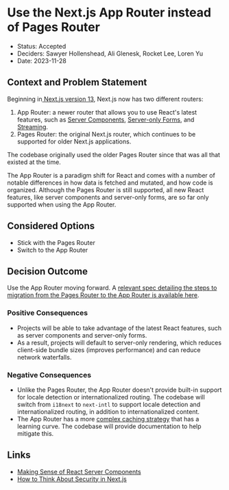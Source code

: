 # Use the Next.js App Router instead of Pages Router

- Status: Accepted
- Deciders: Sawyer Hollenshead, Ali Glenesk, Rocket Lee, Loren Yu
- Date: 2023-11-28

## Context and Problem Statement

Beginning in[ Next.js version 13](https://nextjs.org/blog/next-13), Next.js now has two different routers:

1. App Router: a newer router that allows you to use React's latest features, such as [Server Components](https://nextjs.org/docs/app/building-your-application/rendering/server-components), [Server-only Forms](https://nextjs.org/docs/app/building-your-application/data-fetching/forms-and-mutations), and [Streaming](https://nextjs.org/docs/app/building-your-application/routing/loading-ui-and-streaming).
2. Pages Router: the original Next.js router, which continues to be supported for older Next.js applications.

The codebase originally used the older Pages Router since that was all that existed at the time.

The App Router is a paradigm shift for React and comes with a number of notable differences in how data is fetched and mutated, and how code is organized. Although the Pages Router is still supported, all new React features, like server components and server-only forms, are so far only supported when using the App Router.

## Considered Options

- Stick with the Pages Router
- Switch to the App Router

## Decision Outcome

Use the App Router moving forward. A [relevant spec detailing the steps to migration from the Pages Router to the App Router is available here](https://docs.google.com/document/d/1elHojRhDdUUotsEAVCpX0y3igr22rRdZCwNBeUtO9c0/edit).

### Positive Consequences

- Projects will be able to take advantage of the latest React features, such as server components and server-only forms.
- As a result, projects will default to server-only rendering, which reduces client-side bundle sizes (improves performance) and can reduce network waterfalls.

### Negative Consequences

- Unlike the Pages Router, the App Router doesn't provide built-in support for locale detection or internationalized routing. The codebase will switch from `i18next` to `next-intl` to support locale detection and internationalized routing, in addition to internationalized content.
- The App Router has a more [complex caching strategy](https://nextjs.org/docs/app/building-your-application/caching) that has a learning curve. The codebase will provide documentation to help mitigate this.

## Links

- [Making Sense of React Server Components](https://www.joshwcomeau.com/react/server-components/)
- [How to Think About Security in Next.js](https://nextjs.org/blog/security-nextjs-server-components-actions)
